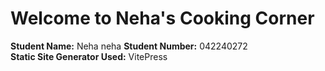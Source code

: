 # Welcome to Neha's Cooking Corner

**Student Name:** Neha neha
**Student Number:** 042240272  
**Static Site Generator Used:** VitePress  